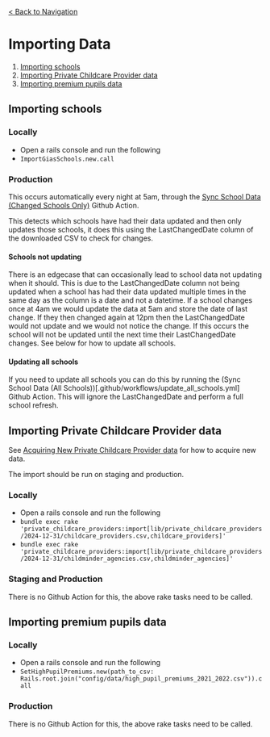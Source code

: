 [< Back to Navigation](../README.md)

# Importing Data

1. [Importing schools](#importing-schools)
1. [Importing Private Childcare Provider data](#importing-private-childcare-provider-data)
1. [Importing premium pupils data](#importing-premium-pupils-data)

## Importing schools

### Locally
- Open a rails console and run the following
- `ImportGiasSchools.new.call`

### Production

This occurs automatically every night at 5am, through the [Sync School Data (Changed Schools Only)](.github/workflows/update_schools.yml) Github Action.

This detects which schools have had their data updated and then only updates those schools, it does this using the LastChangedDate column of the downloaded CSV to check for changes.

#### Schools not updating
There is an edgecase that can occasionally lead to school data not updating when it should. This is due to the LastChangedDate column not being updated when a school has had their data updated multiple times in the same day as the column is a date and not a datetime. If a school changes once at 4am we would update the data at 5am and store the date of last change. If they then changed again at 12pm then the LastChangedDate would not update and we would not notice the change. If this occurs the school will not be updated until the next time their LastChangedDate changes. See below for how to update all schools.

#### Updating all schools
If you need to update all schools you can do this by running the (Sync School Data (All Schools))[.github/workflows/update_all_schools.yml] Github Action. This will ignore the LastChangedDate and perform a full school refresh.

## Importing Private Childcare Provider data

See [Acquiring New Private Childcare Provider data](docs/acquiring_new_private_childcare_provider_data.md) for how to acquire new data.

The import should be run on staging and production.

### Locally
- Open a rails console and run the following
- `bundle exec rake 'private_childcare_providers:import[lib/private_childcare_providers/2024-12-31/childcare_providers.csv,childcare_providers]'`
- `bundle exec rake 'private_childcare_providers:import[lib/private_childcare_providers/2024-12-31/childminder_agencies.csv,childminder_agencies]'`

### Staging and Production
There is no Github Action for this, the above rake tasks need to be called.

## Importing premium pupils data

### Locally
- Open a rails console and run the following
- `SetHighPupilPremiums.new(path_to_csv: Rails.root.join("config/data/high_pupil_premiums_2021_2022.csv")).call`

### Production
There is no Github Action for this, the above rake tasks need to be called.
